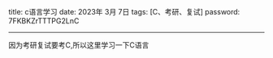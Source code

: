 title:  c语言学习
date:  2023年 3月 7日
tags: [C、考研、复试]
password: 7FKBKZrTTTPG2LnC

---

因为考研复试要考C,所以这里学习一下C语言

 <!--more-->

 